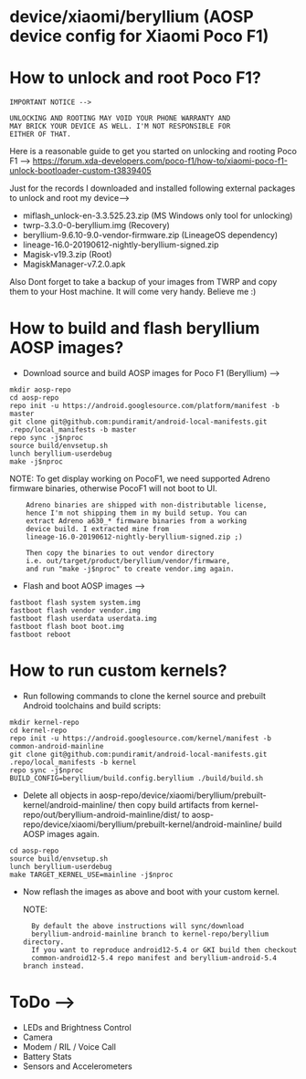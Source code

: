 # device/xiaomi/beryllium (AOSP device config for Xiaomi Poco F1)

# How to unlock and root Poco F1?
```
IMPORTANT NOTICE -->

UNLOCKING AND ROOTING MAY VOID YOUR PHONE WARRANTY AND
MAY BRICK YOUR DEVICE AS WELL. I'M NOT RESPONSIBLE FOR
EITHER OF THAT.
```

Here is a reasonable guide to get you started on
unlocking and rooting Poco F1 -->
https://forum.xda-developers.com/poco-f1/how-to/xiaomi-poco-f1-unlock-bootloader-custom-t3839405

Just for the records I downloaded and installed following
external packages to unlock and root my device-->
* miflash_unlock-en-3.3.525.23.zip (MS Windows only tool for unlocking)
* twrp-3.3.0-0-beryllium.img (Recovery)
* beryllium-9.6.10-9.0-vendor-firmware.zip (LineageOS dependency)
* lineage-16.0-20190612-nightly-beryllium-signed.zip
* Magisk-v19.3.zip (Root)
* MagiskManager-v7.2.0.apk

Also Dont forget to take a backup of your images from
TWRP and copy them to your Host machine. It will come
very handy. Believe me :)

# How to build and flash beryllium AOSP images?

* Download source and build AOSP images for Poco F1 (Beryllium) -->

```
mkdir aosp-repo
cd aosp-repo
repo init -u https://android.googlesource.com/platform/manifest -b master
git clone git@github.com:pundiramit/android-local-manifests.git .repo/local_manifests -b master
repo sync -j$nproc
source build/envsetup.sh
lunch beryllium-userdebug
make -j$nproc
```

  NOTE: To get display working on PocoF1, we need supported Adreno
        firmware binaries, otherwise PocoF1 will not boot to UI.

        Adreno binaries are shipped with non-distributable license,
        hence I'm not shipping them in my build setup. You can
        extract Adreno a630_* firmware binaries from a working
        device build. I extracted mine from
        lineage-16.0-20190612-nightly-beryllium-signed.zip ;)

        Then copy the binaries to out vendor directory
        i.e. out/target/product/beryllium/vendor/firmware,
        and run "make -j$nproc" to create vendor.img again.

* Flash and boot AOSP images -->

```
fastboot flash system system.img
fastboot flash vendor vendor.img
fastboot flash userdata userdata.img
fastboot flash boot boot.img
fastboot reboot
```

# How to run custom kernels?

* Run following commands to clone the kernel source and
  prebuilt Android toolchains and build scripts:

```
mkdir kernel-repo
cd kernel-repo
repo init -u https://android.googlesource.com/kernel/manifest -b common-android-mainline
git clone git@github.com:pundiramit/android-local-manifests.git .repo/local_manifests -b kernel
repo sync -j$nproc
BUILD_CONFIG=beryllium/build.config.beryllium ./build/build.sh
```

* Delete all objects in aosp-repo/device/xiaomi/beryllium/prebuilt-kernel/android-mainline/
  then copy build artifacts from kernel-repo/out/beryllium-android-mainline/dist/ to
  aosp-repo/device/xiaomi/beryllium/prebuilt-kernel/android-mainline/ build
  AOSP images again.

```
cd aosp-repo
source build/envsetup.sh
lunch beryllium-userdebug
make TARGET_KERNEL_USE=mainline -j$nproc
```

* Now reflash the images as above and boot with your custom kernel.

  NOTE:

        By default the above instructions will sync/download
        beryllium-android-mainline branch to kernel-repo/beryllium directory.
        If you want to reproduce android12-5.4 or GKI build then checkout
        common-android12-5.4 repo manifest and beryllium-android-5.4 branch instead.

# ToDo -->
* LEDs and Brightness Control
* Camera
* Modem / RIL / Voice Call
* Battery Stats
* Sensors and Accelerometers
